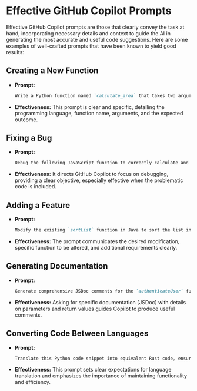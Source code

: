 
# Effective GitHub Copilot Prompts

Effective GitHub Copilot prompts are those that clearly convey the task at hand, incorporating necessary details and context to guide the AI in generating the most accurate and useful code suggestions. Here are some examples of well-crafted prompts that have been known to yield good results:

## Creating a New Function
- **Prompt:** 
  ```markdown
  Write a Python function named `calculate_area` that takes two arguments, `length` and `width`, and returns the area of a rectangle.
  ```
- **Effectiveness:** This prompt is clear and specific, detailing the programming language, function name, arguments, and the expected outcome.

## Fixing a Bug
- **Prompt:** 
  ```markdown
  Debug the following JavaScript function to correctly calculate and return the factorial of a number.
  ```
- **Effectiveness:** It directs GitHub Copilot to focus on debugging, providing a clear objective, especially effective when the problematic code is included.

## Adding a Feature
- **Prompt:** 
  ```markdown
  Modify the existing `sortList` function in Java to sort the list in descending order and include error handling for null input values.
  ```
- **Effectiveness:** The prompt communicates the desired modification, specific function to be altered, and additional requirements clearly.

## Generating Documentation
- **Prompt:** 
  ```markdown
  Generate comprehensive JSDoc comments for the `authenticateUser` function in this JavaScript file, including parameters and return values.
  ```
- **Effectiveness:** Asking for specific documentation (JSDoc) with details on parameters and return values guides Copilot to produce useful comments.

## Converting Code Between Languages
- **Prompt:** 
  ```markdown
  Translate this Python code snippet into equivalent Rust code, ensuring similar functionality and efficiency.
  ```
- **Effectiveness:** This prompt sets clear expectations for language translation and emphasizes the importance of maintaining functionality and efficiency.
